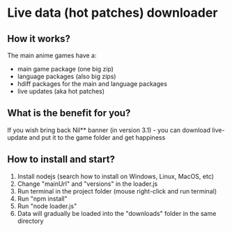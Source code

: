 # Live data (hot patches) downloader
## How it works?
The main anime games have a:
- main game package (one big zip)
- language packages (also big zips)
- hdiff packages for the main and language packages
- live updates (aka hot patches) 

## What is the benefit for you?
If you wish bring back Nil** banner (in version 3.1) - you can download live-update and put it to the game folder and get happiness

## How to install and start?
1) Install nodejs (search how to install on Windows, Linux, MacOS, etc)
2) Change "mainUrl" and "versions" in the loader.js
3) Run terminal in the project folder (mouse right-click and run terminal)
4) Run "npm install"
5) Run "node loader.js"
6) Data will gradually be loaded into the "downloads" folder in the same directory